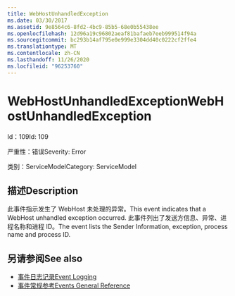```yaml
---
title: WebHostUnhandledException
ms.date: 03/30/2017
ms.assetid: 9e8564c6-8fd2-4bc9-85b5-68e0b55438ee
ms.openlocfilehash: 12d96a19c96802aeaf81bafaeb7eeb999514f94a
ms.sourcegitcommit: bc293b14af795e0e999e3304dd40c0222cf2ffe4
ms.translationtype: MT
ms.contentlocale: zh-CN
ms.lasthandoff: 11/26/2020
ms.locfileid: "96253760"
---
```

# <a name="webhostunhandledexception"></a><span data-ttu-id="388f3-102">WebHostUnhandledException</span><span class="sxs-lookup"><span data-stu-id="388f3-102">WebHostUnhandledException</span></span>

<span data-ttu-id="388f3-103">Id：109</span><span class="sxs-lookup"><span data-stu-id="388f3-103">Id: 109</span></span>  
  
 <span data-ttu-id="388f3-104">严重性：错误</span><span class="sxs-lookup"><span data-stu-id="388f3-104">Severity: Error</span></span>  
  
 <span data-ttu-id="388f3-105">类别：ServiceModel</span><span class="sxs-lookup"><span data-stu-id="388f3-105">Category: ServiceModel</span></span>  
  
## <a name="description"></a><span data-ttu-id="388f3-106">描述</span><span class="sxs-lookup"><span data-stu-id="388f3-106">Description</span></span>  

 <span data-ttu-id="388f3-107">此事件指示发生了 WebHost 未处理的异常。</span><span class="sxs-lookup"><span data-stu-id="388f3-107">This event indicates that a WebHost unhandled exception occurred.</span></span> <span data-ttu-id="388f3-108">此事件列出了发送方信息、异常、进程名称和进程 ID。</span><span class="sxs-lookup"><span data-stu-id="388f3-108">The event lists the Sender Information, exception, process name and process ID.</span></span>  
  
## <a name="see-also"></a><span data-ttu-id="388f3-109">另请参阅</span><span class="sxs-lookup"><span data-stu-id="388f3-109">See also</span></span>

- [<span data-ttu-id="388f3-110">事件日志记录</span><span class="sxs-lookup"><span data-stu-id="388f3-110">Event Logging</span></span>](index.md)
- [<span data-ttu-id="388f3-111">事件常规参考</span><span class="sxs-lookup"><span data-stu-id="388f3-111">Events General Reference</span></span>](events-general-reference.md)
